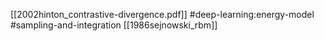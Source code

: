 [[2002hinton_contrastive-divergence.pdf]]
#deep-learning:energy-model #sampling-and-integration
[[1986sejnowski_rbm]]
